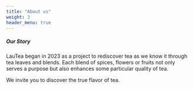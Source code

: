 ```yaml
---
title: "About us"
weight: 3
header_menu: true
---
```


##### Our Story

LauTea began in 2023 as a project to rediscover tea as we know it through tea leaves and blends. Each blend of spices, flowers or fruits not only serves a purpose but also enhances some particular quality of tea.

We invite you to discover the true flavor of tea.
